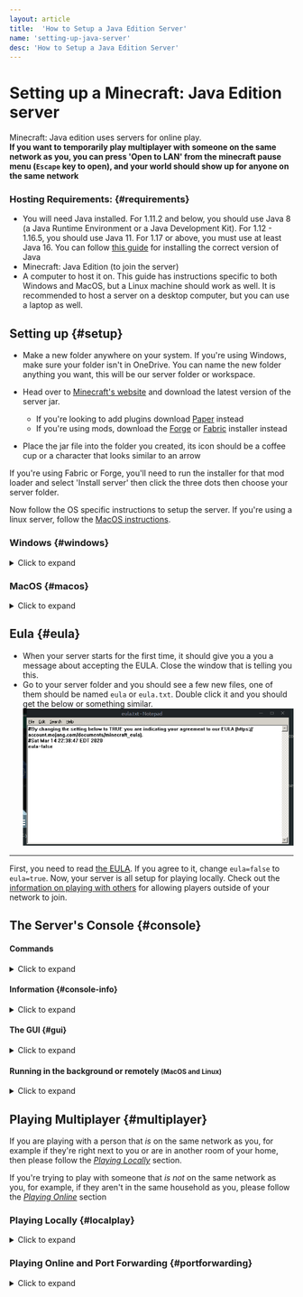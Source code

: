 ```yaml
---
layout: article
title:  'How to Setup a Java Edition Server'
name: 'setting-up-java-server'
desc: 'How to Setup a Java Edition Server'
---
```


# Setting up a Minecraft: Java Edition server

Minecraft: Java edition uses servers for online play.
<br>**If you want to temporarily play multiplayer with someone on the same network as you, you can press 'Open to LAN' from the minecraft pause menu (`Escape` key to open), and your world should show up for anyone on the same network**

### Hosting Requirements: {#requirements}

* You will need Java installed. For 1.11.2 and below, you should use Java 8 (a Java Runtime Environment or a Java Development Kit). For 1.12 - 1.16.5, you should use Java 11. For 1.17 or above, you must use at least Java 16. You can follow [this guide](/help/installing-java/) for installing the correct version of Java
* Minecraft: Java Edition (to join the server)
* A computer to host it on. This guide has instructions specific to both Windows and MacOS, but a Linux machine should work as well. It is recommended to host a server on a desktop computer, but you can use a laptop as well.

## Setting up {#setup}
* Make a new folder anywhere on your system. If you're using Windows, make sure your folder isn't in OneDrive. You can name the new folder anything you want, this will be our server folder or workspace.
* Head over to [Minecraft's website](https://www.minecraft.net/en-us/download/server) and download the latest version of the server jar.
	* If you're looking to add plugins download [Paper](https://papermc.io/) instead 
	* If you're using mods, download the [Forge](https://files.minecraftforge.net/maven/net/minecraftforge/forge/) or [Fabric](https://fabricmc.net/use/?page=server) installer instead

* Place the jar file into the folder you created, its icon should be a coffee cup or a character that looks similar to an arrow

If you're using Fabric or Forge, you'll need to run the installer for that mod loader and select 'Install server' then click the three dots then choose your server folder.

Now follow the OS specific instructions to setup the server. If you're using a linux server, follow the [MacOS instructions](#macos).


### Windows {#windows}
<details>
	<summary>Click to expand</summary>

{{ "
* Copy the *entire* name of the jar file you downloaded then go to [startmc](https://startmc.sh/) and paste your jar name in the `Server filename` field, be sure to add `.jar` to the end of pasted text in the field if it wasn't already there.
* Click the drop down box called `Script type` and choose `Basic (Windows)`.
* Click the `RAM amount` text box and input how much RAM you want your server to have access to with a 'G' at the end. For example, '3G'.
* Click the disk emoji next to 'Generate' and the text field below that should have text similar to this, copy the that text.
	```
	set JAVA=java
	set JAR=server.jar
	set RAM=3G
	set FLAGS=-XX:+UseG1GC -XX:+ParallelRefProcEnabled -XX:MaxGCPauseMillis=200 -XX:+UnlockExperimentalVMOptions -XX:+DisableExplicitGC -XX:+AlwaysPreTouch -XX:G1NewSizePercent=30 -XX:G1MaxNewSizePercent=40 -XX:G1HeapRegionSize=8M -XX:G1ReservePercent=20 -XX:G1HeapWastePercent=5 -XX:G1MixedGCCountTarget=4 -XX:InitiatingHeapOccupancyPercent=15 -XX:G1MixedGCLiveThresholdPercent=90 -XX:G1RSetUpdatingPauseTimePercent=5 -XX:SurvivorRatio=32 -XX:+PerfDisableSharedMem -XX:MaxTenuringThreshold=1 -Daikars.new.flags=true -Dusing.aikars.flags=https://mcflags.emc.gs

	echo Starting server...
	%JAVA% -Xmx%RAM% -Xms%RAM% %FLAGS% -jar %JAR% --nogui
	``` 
* Open Notepad and paste the text you copied from startmc, add `pause` to a new line below the text you just pasted and (optionally) remove the `echo "Starting server..."` line.
* Click `File` in the top left of Notepad and click `Save As...`.
* Go to the folder that contains your server, change the filetype to 'all' and name the file `start.bat` **There must to be a .bat at the end of the file name**, 
* Run it, you will see a command prompt window show up and tell you that you have to agree to the EULA to start the server. Once you've agreed to the [EULA](#eula), your server should start and you should have be able to type commands in the [console](#console).
" | markdownify }}

</details>

### MacOS {#macos}
<details>
	<summary>Click to expand</summary>

{{ "
* Open TextEdit and create a new document. If you see markdown tools at the top of the text document, press <strong>shift-cmd-t</strong> to hide them.
* Copy the *entire* name of the jar file you downloaded then go to [startmc](https://startmc.sh/) and paste your jar name in the `Server filename` field, be sure to add `.jar` to the end of pasted text in the field if it wasn't already there.
* Click the drop down box called `Script type` and choose `Basic`.
* Click the `RAM amount` text box and input how much RAM you want your server to have access to with a 'G' at the end. For example, '3G'.
* Click the disk emoji next to 'Generate' and the text field below that should have text similar to this, copy the that text. 
	```sh
	#!/bin/bash

	JAVA="java"
	JAR="server.jar"
	RAM="3G"
	FLAGS="-XX:+UseG1GC -XX:+ParallelRefProcEnabled -XX:MaxGCPauseMillis=200 -XX:+UnlockExperimentalVMOptions -XX:+DisableExplicitGC -XX:+AlwaysPreTouch -XX:G1NewSizePercent=30 -XX:G1MaxNewSizePercent=40 -XX:G1HeapRegionSize=8M -XX:G1ReservePercent=20 -XX:G1HeapWastePercent=5 -XX:G1MixedGCCountTarget=4 -XX:InitiatingHeapOccupancyPercent=15 -XX:G1MixedGCLiveThresholdPercent=90 -XX:G1RSetUpdatingPauseTimePercent=5 -XX:SurvivorRatio=32 -XX:+PerfDisableSharedMem -XX:MaxTenuringThreshold=1 -Daikars.new.flags=true -Dusing.aikars.flags=https://mcflags.emc.gs"

	echo "Starting server..."
	${JAVA} -Xmx${RAM} -Xms${RAM} ${FLAGS} -jar ${JAR} --nogui
	```
* Optionally, remove the `echo "Starting server..."` line.
* Now, press <strong>cmd-s</strong> and navigate to your server folder and name the file `start.command` (or `start.sh` if you're on Linux). Make sure it does not save as `start.command.txt`.
* Now go to your workspace folder and double click the `start.command` (or `start.sh`) file to run it. You should see a terminal open. Once you've agreed to the [EULA](#eula), your server should start and you should have be able to type commands in the [console](#console).
	* Should a message saying `Permission denied` appear, open a new terminal and run `chmod +x ` (space required), then drag your `start.command` (or `start.sh`) file into the terminal window, press 'enter' and try running the start file again
" | markdownify }}
</details>

## Eula {#eula}
* When your server starts for the first time, it should give you a you a message about accepting the EULA. Close the window that is telling you this.
* Go to your server folder and you should see a few new files, one of them should be named `eula` or `eula.txt`. Double click it and you should get the below or something similar.
![Eula](/static/images/help/setting-up-server/eula.png)

---

First, you need to read [the EULA](https://account.mojang.com/documents/minecraft_eula). If you agree to it, change `eula=false` to `eula=true`. Now, your server is all setup for playing locally. Check out the [information on playing with others](#multiplayer) for allowing players outside of your network to join.


## The Server's Console {#console}

#### Commands
<details>
	<summary>Click to expand</summary>

{{ "

You can run commands like `/op` or `/gamemode` in it and it will tell you what the server is thinking and/or doing. When executing commands, make sure you do not include the `/` in front of the command, it will not work. You may want to run `op <yourusername>` so you can run commands in-game.

You can communicate with in game players from the console using `say`, and you can private message them with `msg`, but they won't be able to reply

##### Stopping the server
" | markdownify }}
<details>
	<summary>Click to expand</summary>

{{ "
While using the vanilla server software, the best way to stop a server is to run `save-all` then `stop` once the world is saved to ensure the world is saved correctly. If for some reason you cannot use commands, for instance if the server is running too slow to register them, you can force stop the server by either using <strong>ctrl+c</strong> or closing the terminal window.
" | markdownify }}
</details>


</details>

#### Information {#console-info}
<details>
	<summary>Click to expand</summary>

{{ "

The console will also display information about how the server is running, if it is running too slow, it will show 'Can't keep up!', and it also shows commands that are executed by ops and the game chat
" | markdownify }}
</details>



#### The GUI {#gui}
<details>
	<summary>Click to expand</summary>

{{ "

You may have noticed earlier that the start command contains `-nogui`, this prevents the server's visual interface from displaying. If you would like to view your server's GUI, at the expense of some performance, you can remove the `-nogui` part of the command. The gui displays information about the RAM used in the top left, below that is a list of online players, and on the right is the console. You can type commands into the box at the bottom, and you can see the [console information section](#console-info)
" | markdownify }}
</details>

#### Running in the background or remotely <small>(MacOS and Linux)</small>
<details>
	<summary>Click to expand</summary>

{{ "

If you plan on leaving your server online for long periods of time, you may find it annoying to constantly have a console open. There is a utility called 'screen' that can help with this. 
* To check if you have screen installed, you can run `screen -v` in your terminal, if it outputs a version number, that means it's installed. 
	* If screen is not installed, install it with your package manager
* To start your server with screen, type `screen -S Minecraft_Server`, then a space, then drag your file into the terminal. 
* To detach the server and have it run in the background, press **cmd-a**, then release and press **d**. Your terminal should say `[detached]`.
* To access the server's console later, run `screen -r Minecraft_Server`.

You can also use this to access a server over SSH.

" | markdownify }}
</details>


## Playing Multiplayer {#multiplayer}
If you are playing with a person that *is* on the same network as you, for example if they're right next to you or are in another room of your home, then please follow the [*Playing Locally*](#localplay) section. 

If you're trying to play with someone that *is not* on the same network as you, for example, if they aren't in the same household as you, please follow the [*Playing Online*](#portforwarding) section

### Playing Locally {#localplay}
<details>
	<summary>Click to expand</summary>

{{ "

**Windows Only**
In order for them to join you, you will need to find your local IP. You can think of your IP as a join code or friend code used to access the server<br>
* Open command prompt and in the command prompt type 'ipconfig'. Press 'enter' and look for something like:<br>
`IPv4 Address.......: XXX.XXX.X.X` <br>
Example Image:<br>
![Example](/static/images/help/setting-up-server/ipconfig.png)<br>

---

This is the IP that people will use to connect to the server locally.
Start up the server and then tell them to click 'Add a new server' or 'Direct Connect'
* For 'Add a new server' the name can be anything but the IP needs to be your IPv4 address, so tell them to put that there. Click finish and then double click the server and they have connected

* For 'Direct connect' tell them to put your IPv4 into the ip box and click connect

If you want to connect to the server on your own computer then do the above but instead use 'localhost' as the IP

" | markdownify }}
</details>

### Playing Online and Port Forwarding {#portforwarding}

<details>
  <summary>Click to expand</summary>

{{ "
<br>

**Most of the instructions here are for generic routers. They might not work for yours**<br>

If you would like router specific instructions, you can use [portforward.com](https://portforward.com/router.htm), which has instructions for specific routers. Follow along with the guide, and you can use this site to know exactly where each button is
There will be ads telling you to download files and programs, **do not click on them**.
When ads pop up, either ignore them or press the close button in the top right if they are full screen ads.
<br>

### Instructions

* You will need to get the IP address of the computer that you're hosting on as well as your router's <br>

* Open command prompt and type 'ipconfig' then press 'enter' and look for:<br>

	`IPv4 Address.......: XXX.XXX.X.X`<br>
	and<br>
	`Default Gateway.....:XXX.XXX.XXX.XXX`<br>
	Example Image:
![Example](/static/images/help/setting-up-server/ipconfig.png)


---




* The first one is your local IP address
* The second one is your router's IP Address

**If you have problems during this section, it's recommended you search how to portforward online or ask your ISP for help. Some ISPs hide the options or don't allow portforwarding**
Should your ISP not allow port forwarding, you can use a program like [ngrok](https://ngrok.com/) or [playit.gg](https://playit.gg/guides/minecraft/)

Open up your web browser and type the IP address for your router and you should get a login box.

* If you were unable to find your router's IP Address, you can also try visiting these common router IPs: 
	* [192.168.0.1](https://192.168.0.1)
	* [192.168.1.1](https://192.168.1.1)
	* [10.0.0.1](https://10.0.0.1)



Look at the back of your router or search for the router online and find the username and password. `admin` is a popular default username and password.


* **Make sure that the 'Protocol' or 'Service Type' is either 'TCP/UDP' or 'BOTH'.**
	* If you do not have this option then do the step twice, one in TCP and one on UDP

Add a service name if required, save, and test your server by connecting with `localhost` (if you're hosting on the computer you're testing it on) 

* Sign in and find 'Port Forwarding', 'Firewall', or 'Virtual servers'
* Click 'Add', then put the IP address you got from earlier in 'IPv4 Address' or 'IP address'
In the 'Outbound Port' and 'Inbound port' or 'Start port' and 'end port' put '25565'

As the final step to allow people outside your network to join, you will need to give them your public IP address, which you can find [here](https://duckduckgo.com/?q=what+is+my+ip). They can put the IP (which will look like `XXX.XXX.XXX.XXX`), into the server address box or the direct connection box.

###### Addresses to connect with:
* If you are hosting and playing on the same device, use `localhost`
* To connect while on the network, for instance if you're in the same house, use the [local IP address](#localplay)
* To connect from outside the network, for instance, with your friend who is not at your house, use your [public IP address](https://duckduckgo.com/?q=what+is+my+ip)

" | markdownify }}

</details>

